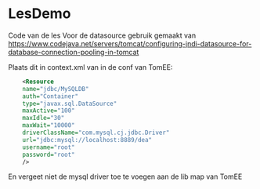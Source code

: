 # LesDemo
Code van de les
Voor de datasource gebruik gemaakt van
https://www.codejava.net/servers/tomcat/configuring-jndi-datasource-for-database-connection-pooling-in-tomcat

Plaats dit in context.xml van in de conf van TomEE:
```xml
    <Resource
    name="jdbc/MySQLDB"
    auth="Container"
    type="javax.sql.DataSource"
    maxActive="100"
    maxIdle="30"
    maxWait="10000"
    driverClassName="com.mysql.cj.jdbc.Driver"
    url="jdbc:mysql://localhost:8889/dea"
    username="root"
    password="root"
    />
 ```

En vergeet niet de mysql driver toe te voegen aan de lib map van TomEE

